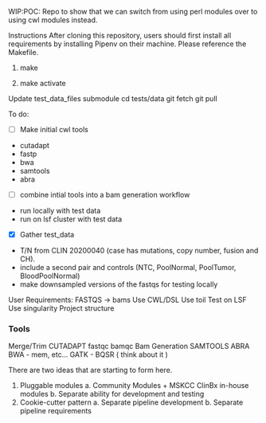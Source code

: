 WIP:POC: Repo to show that we can switch from using perl modules over to using cwl modules instead.

Instructions
After cloning this repository, users should first install all requirements by installing Pipenv on their machine. Please reference the Makefile. 

1) make

2) make activate

Update test_data_files submodule
cd tests/data
git fetch
git pull

To do:

- [ ] Make initial cwl tools
 - cutadapt
 - fastp
 - bwa
 - samtools
 - abra
- [ ] combine intial tools into a bam generation workflow
 - run locally with test data
 - run on lsf cluster with test data
- [x] Gather test_data 
 - T/N from CLIN 20200040 (case has mutations, copy number, fusion and CH). 
 - include a second pair and controls (NTC, PoolNormal, PoolTumor, BloodPoolNormal)
 - make downsampled versions of the fastqs for testing locally

User Requirements:
    FASTQS -> bams
    Use CWL/DSL
    Use toil
    Test on LSF
    Use singularity
    Project structure


### Tools
Merge/Trim
    CUTADAPT 
    fastqc
    bamqc
Bam Generation
    SAMTOOLS
    ABRA
    BWA - mem, etc...
    GATK - BQSR ( think about it )

There are two ideas that are starting to form here.
1) Pluggable modules
    a. Community Modules + MSKCC ClinBx in-house modules
    b. Separate ability for development and testing
2) Cookie-cutter pattern
    a. Separate pipeline development
    b. Separate pipeline requirements
